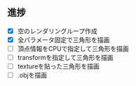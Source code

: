 ## 進捗

- [x] 空のレンダリングループ作成
- [x] 全パラメータ固定で三角形を描画
- [ ] 頂点情報をCPUで指定して三角形を描画
- [ ] transformを指定して三角形を描画
- [ ] textureを貼った三角形を描画
- [ ] .objを描画
